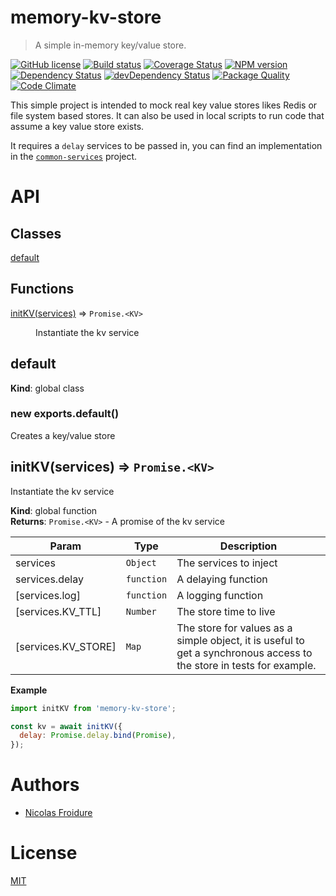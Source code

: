 [//]: # ( )
[//]: # (This file is automatically generated by a `metapak`)
[//]: # (module. Do not change it  except between the)
[//]: # (`content:start/end` flags, your changes would)
[//]: # (be overridden.)
[//]: # ( )
# memory-kv-store
> A simple in-memory key/value store.

[![GitHub license](https://img.shields.io/badge/license-MIT-blue.svg)](https://github.com/nfroidure/memory-kv-store/blob/master/LICENSE)
[![Build status](https://secure.travis-ci.org/nfroidure/memory-kv-store.svg)](https://travis-ci.org/nfroidure/memory-kv-store)
[![Coverage Status](https://coveralls.io/repos/nfroidure/memory-kv-store/badge.svg?branch=master)](https://coveralls.io/r/nfroidure/memory-kv-store?branch=master)
[![NPM version](https://badge.fury.io/js/memory-kv-store.svg)](https://npmjs.org/package/memory-kv-store)
[![Dependency Status](https://david-dm.org/nfroidure/memory-kv-store.svg)](https://david-dm.org/nfroidure/memory-kv-store)
[![devDependency Status](https://david-dm.org/nfroidure/memory-kv-store/dev-status.svg)](https://david-dm.org/nfroidure/memory-kv-store#info=devDependencies)
[![Package Quality](http://npm.packagequality.com/shield/memory-kv-store.svg)](http://packagequality.com/#?package=memory-kv-store)
[![Code Climate](https://codeclimate.com/github/nfroidure/memory-kv-store.svg)](https://codeclimate.com/github/nfroidure/memory-kv-store)


[//]: # (::contents:start)

This simple project is intended to mock real key value stores likes Redis or
 file system based stores. It can also be used in local scripts to run code
 that assume a key value store exists.

It requires a `delay` services to be passed in, you can find an implementation
 in the [`common-services`](https://github.com/nfroidure/common-services)
 project.

[//]: # (::contents:end)

# API
## Classes

<dl>
<dt><a href="#default">default</a></dt>
<dd></dd>
</dl>

## Functions

<dl>
<dt><a href="#initKV">initKV(services)</a> ⇒ <code>Promise.&lt;KV&gt;</code></dt>
<dd><p>Instantiate the kv service</p>
</dd>
</dl>

<a name="default"></a>

## default
**Kind**: global class  
<a name="new_default_new"></a>

### new exports.default()
Creates a key/value store

<a name="initKV"></a>

## initKV(services) ⇒ <code>Promise.&lt;KV&gt;</code>
Instantiate the kv service

**Kind**: global function  
**Returns**: <code>Promise.&lt;KV&gt;</code> - A promise of the kv service  

| Param | Type | Description |
| --- | --- | --- |
| services | <code>Object</code> | The services to inject |
| services.delay | <code>function</code> | A delaying function |
| [services.log] | <code>function</code> | A logging function |
| [services.KV_TTL] | <code>Number</code> | The store time to live |
| [services.KV_STORE] | <code>Map</code> | The store for values as a simple object, it is useful  to get a synchronous access to the store in tests  for example. |

**Example**  
```js
import initKV from 'memory-kv-store';

const kv = await initKV({
  delay: Promise.delay.bind(Promise),
});
```

# Authors
- [Nicolas Froidure](http://insertafter.com/en/index.html)

# License
[MIT](https://github.com/nfroidure/memory-kv-store/blob/master/LICENSE)
